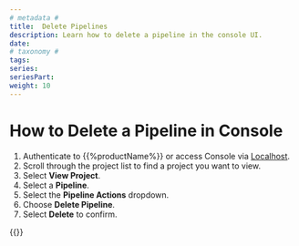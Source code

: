 ```yaml
---
# metadata # 
title:  Delete Pipelines
description: Learn how to delete a pipeline in the console UI.
date: 
# taxonomy #
tags: 
series:
seriesPart:
weight: 10
---
```


# How to Delete a Pipeline in Console

1. Authenticate to {{%productName%}} or access Console via [Localhost](http://localhost).
2. Scroll through the project list to find a project you want to view.
3. Select **View Project**.
4. Select a **Pipeline**.
5. Select the **Pipeline Actions** dropdown.
6. Choose **Delete Pipeline**.
7. Select **Delete** to confirm.

{{<youtube krG0Ixak9Lc>}} 
